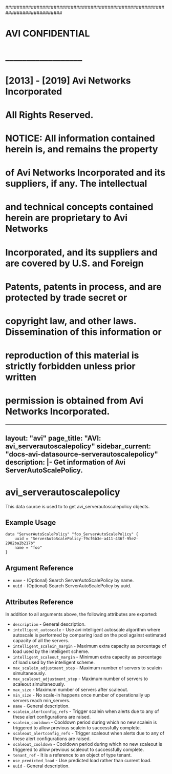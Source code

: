 
############################################################################
#
# AVI CONFIDENTIAL
# __________________
#
# [2013] - [2019] Avi Networks Incorporated
# All Rights Reserved.
#
# NOTICE: All information contained herein is, and remains the property
# of Avi Networks Incorporated and its suppliers, if any. The intellectual
# and technical concepts contained herein are proprietary to Avi Networks
# Incorporated, and its suppliers and are covered by U.S. and Foreign
# Patents, patents in process, and are protected by trade secret or
# copyright law, and other laws. Dissemination of this information or
# reproduction of this material is strictly forbidden unless prior written
# permission is obtained from Avi Networks Incorporated.
###

---
layout: "avi"
page_title: "AVI: avi_serverautoscalepolicy"
sidebar_current: "docs-avi-datasource-serverautoscalepolicy"
description: |-
  Get information of Avi ServerAutoScalePolicy.
---

# avi_serverautoscalepolicy

This data source is used to to get avi_serverautoscalepolicy objects.

## Example Usage

```hcl
data "ServerAutoScalePolicy" "foo_ServerAutoScalePolicy" {
    uuid = "ServerAutoScalePolicy-f9cf6b3e-a411-436f-95e2-2982ba2b217b"
    name = "foo"
}
```

## Argument Reference

* `name` - (Optional) Search ServerAutoScalePolicy by name.
* `uuid` - (Optional) Search ServerAutoScalePolicy by uuid.

## Attributes Reference

In addition to all arguments above, the following attributes are exported:

* `description` - General description.
* `intelligent_autoscale` - Use avi intelligent autoscale algorithm where autoscale is performed by comparing load on the pool against estimated capacity of all the servers.
* `intelligent_scalein_margin` - Maximum extra capacity as percentage of load used by the intelligent scheme.
* `intelligent_scaleout_margin` - Minimum extra capacity as percentage of load used by the intelligent scheme.
* `max_scalein_adjustment_step` - Maximum number of servers to scalein simultaneously.
* `max_scaleout_adjustment_step` - Maximum number of servers to scaleout simultaneously.
* `max_size` - Maximum number of servers after scaleout.
* `min_size` - No scale-in happens once number of operationally up servers reach min_servers.
* `name` - General description.
* `scalein_alertconfig_refs` - Trigger scalein when alerts due to any of these alert configurations are raised.
* `scalein_cooldown` - Cooldown period during which no new scalein is triggered to allow previous scalein to successfully complete.
* `scaleout_alertconfig_refs` - Trigger scaleout when alerts due to any of these alert configurations are raised.
* `scaleout_cooldown` - Cooldown period during which no new scaleout is triggered to allow previous scaleout to successfully complete.
* `tenant_ref` - It is a reference to an object of type tenant.
* `use_predicted_load` - Use predicted load rather than current load.
* `uuid` - General description.

